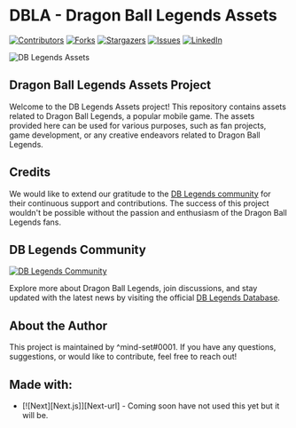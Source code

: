# DBLA - Dragon Ball Legends Assets

[![Contributors](https://img.shields.io/github/contributors/mindsetpro/DBLA)](https://github.com/mindsetpro/DBLA/graphs/contributors)
[![Forks](https://img.shields.io/github/forks/mindsetpro/DBLA)](https://github.com/mindsetpro/DBLA/network/members)
[![Stargazers](https://img.shields.io/github/stars/mindsetpro/DBLA)](https://github.com/mindsetpro/DBLA/stargazers)
[![Issues](https://img.shields.io/github/issues/mindsetpro/DBLA)](https://github.com/mindsetpro/DBLA/issues)
[![LinkedIn](https://img.shields.io/badge/LinkedIn-^mind--set-blue)](https://www.linkedin.com/in/mind-set)


![DB Legends Assets](https://github.com/mindsetpro/DBLA/assets/138173273/9e7b01bf-b9d9-4374-b040-8dc3028e04bb)

## Dragon Ball Legends Assets Project

Welcome to the DB Legends Assets project! This repository contains assets related to Dragon Ball Legends, a popular mobile game. The assets provided here can be used for various purposes, such as fan projects, game development, or any creative endeavors related to Dragon Ball Legends.

## Credits

We would like to extend our gratitude to the [DB Legends community](https://dblegends.net) for their continuous support and contributions. The success of this project wouldn't be possible without the passion and enthusiasm of the Dragon Ball Legends fans.

## DB Legends Community
[![DB Legends Community](https://dblegends.net/assets/card_icons/BChaIco_0572_JanembaS_572.webp)](https://dblegends.net)

Explore more about Dragon Ball Legends, join discussions, and stay updated with the latest news by visiting the official [DB Legends Database](https://dblegends.net).

## About the Author

This project is maintained by ^mind-set#0001. If you have any questions, suggestions, or would like to contribute, feel free to reach out!

## Made with:
* [![Next][Next.js]][Next-url] - Coming soon have not used this yet but it will be.
